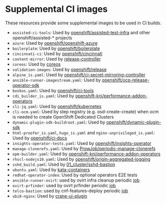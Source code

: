 # Supplemental CI images

These resources provide some supplemental images to be used in CI builds.

- `assisted-ci-tools`: Used by [openshift/assisted-test-infra](../../../ci-operator/config/openshift/assisted-test-infra) and other openshift/assisted-* projects
- `azure`: Used by [openshift/openshift-azure](../../../ci-operator/config/openshift/openshift-azure)
- `boilerplate`: Used by [openshift/boilerplate](../../../ci-operator/config/openshift/boilerplate)
- `cincinnati-ci`: Used by [openshift/cincinnati](../../../ci-operator/config/openshift/cincinnati)
- `content-mirror`: Used by [release-controller](../../build-clusters/common/release-controller)
- `coreos`: Used by [coreos](../../../ci-operator/config/coreos)
- `validation-images`: Used by [openshift/release](../../../ci-operator/config/openshift/release)
- `alpine_is.yaml`: Used by [openshift/ci-secret-mirroring-controller](../../../ci-operator/config/openshift/ci-secret-mirroring-controller)
- `ansible-runner-imagestream.yaml`: Used by [openshift/ocp-release-operator-sdk](../../../ci-operator/config/openshift/ocp-release-operator-sdk)
- `boskos.yaml`: Used by [openshift/ci-tools](../../../ci-operator/config/openshift/ci-tools)
- `cdi_builder_is.yaml`: Used by [openshift-kni/performance-addon-operators](../../../ci-operator/config/openshift-kni/performance-addon-operators)
- `cli-jq.yaml`: Used by [openshift/kubernetes](../../ci-operator/config/openshift/kubernetes)
- `cli-ocm.yaml`: Used by step registry (e.g. osd-create-create) when ocm is needed to create OpenShift Dedicated Clusters
- `dynamic-plugin-sdk-buildroot.yaml`: Used by [openshift/dynamic-plugin-sdk](../../../ci-operator/config/openshift/dynamic-plugin-sdk)
- `html-proofer_is.yaml`, `hugo_is.yaml` and `nginx-unprivileged_is.yaml`: Used by [openshift/ci-docs](../../ci-operator/config/openshift/ci-docs)
- `insights-operator-tests.yaml`: Used by [openshift/insights-operator](../../ci-operator/config/openshift/insights-operator)
- `manage-clonerefs.yaml`: Used by [ProwJob/periodic-manage-clonerefs](https://github.com/openshift/release/blob/968b1dca270336a548f87ccca6d96c9fd7940fbe/ci-operator/jobs/infra-periodics.yaml#L8)
- `opm-builder.yaml`: Used by [openshift-kni/performance-addon-operators](../../../ci-operator/config/openshift-kni/performance-addon-operators)
- `rhscl-nodejs10.yaml`: Used by [openshift/origin-aggregated-logging](../../../ci-operator/config/openshift/origin-aggregated-logging)
- `sshd_build.yaml`: Used by [01_cluster/sshd-bastion](../../../clusters/build-clusters/01_cluster/sshd-bastion)
- `ubuntu.yaml`: Used by [kata-containers](../../../ci-operator/config/kata-containers)
- `redhat-operator-index`: Used by optional operators E2E tests
- `ansible-runner-ovirt`: used by ovirt infra cleanup periodic [job](../../../ci-operator/config/openshift/cluster-api-provider-ovirt/)
- `ovirt-prfinder`: used by ovirt prfinder periodic [job](../../../ci-operator/config/openshift/cluster-api-provider-ovirt/)
- `telco-bastion`: used by cnf-features-deploy periodic [job](../../../ci-operator/config/openshift-kni/cnf-features-deploy/)
- `ubi8-nginx`: Used by [crane-ui-plugin](../../../ci-operator/config/konveyor/crane-ui-plugin/)
